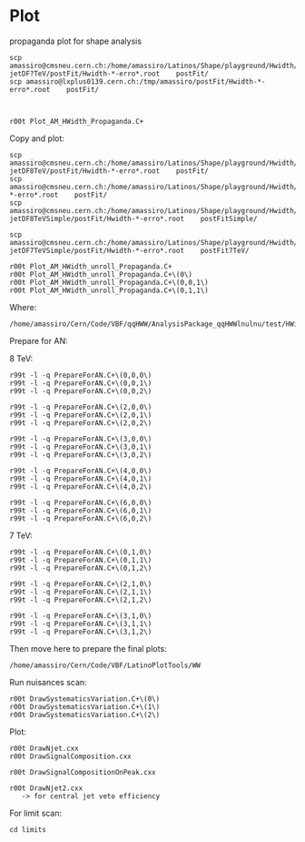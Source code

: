 Plot
====

propaganda plot for shape analysis
    
    scp amassiro@cmsneu.cern.ch:/home/amassiro/Latinos/Shape/playground/Hwidth/?jetDF?TeV/postFit/Hwidth-*-erro*.root    postFit/
    scp amassiro@lxplus0139.cern.ch:/tmp/amassiro/postFit/Hwidth-*-erro*.root    postFit/
 
 
 
    r00t Plot_AM_HWidth_Propaganda.C+


Copy and plot:
    
    scp amassiro@cmsneu.cern.ch:/home/amassiro/Latinos/Shape/playground/Hwidth/?jetDF8TeV/postFit/Hwidth-*-erro*.root    postFit/ 
    scp amassiro@cmsneu.cern.ch:/home/amassiro/Latinos/Shape/playground/Hwidth/*jetDF8TeV/postFit/Hwidth-*-erro*.root    postFit/ 
    scp amassiro@cmsneu.cern.ch:/home/amassiro/Latinos/Shape/playground/Hwidth/?jetDF8TeVSimple/postFit/Hwidth-*-erro*.root    postFitSimple/ 

    scp amassiro@cmsneu.cern.ch:/home/amassiro/Latinos/Shape/playground/Hwidth/?jetDF7TeVSimple/postFit/Hwidth-*-erro*.root    postFit7TeV/ 
    
    r00t Plot_AM_HWidth_unroll_Propaganda.C+
    r00t Plot_AM_HWidth_unroll_Propaganda.C+\(0\)
    r00t Plot_AM_HWidth_unroll_Propaganda.C+\(0,0,1\)
    r00t Plot_AM_HWidth_unroll_Propaganda.C+\(0,1,1\)
     
Where:

    /home/amassiro/Cern/Code/VBF/qqHWW/AnalysisPackage_qqHWWlnulnu/test/HWidth/Plot



Prepare for AN: 
 
8 TeV:

    r99t -l -q PrepareForAN.C+\(0,0,0\)
    r99t -l -q PrepareForAN.C+\(0,0,1\)
    r99t -l -q PrepareForAN.C+\(0,0,2\)
    
    r99t -l -q PrepareForAN.C+\(2,0,0\)
    r99t -l -q PrepareForAN.C+\(2,0,1\)
    r99t -l -q PrepareForAN.C+\(2,0,2\)
    
    r99t -l -q PrepareForAN.C+\(3,0,0\)
    r99t -l -q PrepareForAN.C+\(3,0,1\)
    r99t -l -q PrepareForAN.C+\(3,0,2\)
    
    r99t -l -q PrepareForAN.C+\(4,0,0\)
    r99t -l -q PrepareForAN.C+\(4,0,1\)
    r99t -l -q PrepareForAN.C+\(4,0,2\)
    
    r99t -l -q PrepareForAN.C+\(6,0,0\)
    r99t -l -q PrepareForAN.C+\(6,0,1\)
    r99t -l -q PrepareForAN.C+\(6,0,2\)

7 TeV:

    r99t -l -q PrepareForAN.C+\(0,1,0\)
    r99t -l -q PrepareForAN.C+\(0,1,1\)
    r99t -l -q PrepareForAN.C+\(0,1,2\)
    
    r99t -l -q PrepareForAN.C+\(2,1,0\)
    r99t -l -q PrepareForAN.C+\(2,1,1\)
    r99t -l -q PrepareForAN.C+\(2,1,2\)
    
    r99t -l -q PrepareForAN.C+\(3,1,0\)
    r99t -l -q PrepareForAN.C+\(3,1,1\)
    r99t -l -q PrepareForAN.C+\(3,1,2\)
    

Then move here to prepare the final plots:

    /home/amassiro/Cern/Code/VBF/LatinoPlotTools/WW
    
Run nuisances scan:

    r00t DrawSystematicsVariation.C+\(0\)
    r00t DrawSystematicsVariation.C+\(1\)
    r00t DrawSystematicsVariation.C+\(2\)    
    
    
Plot:

    r00t DrawNjet.cxx
    r00t DrawSignalComposition.cxx
    
    r00t DrawSignalCompositionOnPeak.cxx

    r00t DrawNjet2.cxx
       -> for central jet veto efficiency


For limit scan:
    
    cd limits
    
    
    
